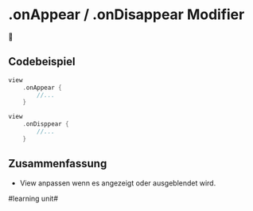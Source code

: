 # .onAppear / .onDisappear Modifier
🐇

## Codebeispiel
```swift
view
	.onAppear {
		//...
	}
```

```swift
view
	.onDisppear {
		//...
	}
```

## Zusammenfassung

- View anpassen wenn es angezeigt oder ausgeblendet wird.


#learning unit#